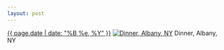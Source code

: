 ```yaml
---
layout: post
---
```


<p>
  <time><a href="/32">{{ page.date | date: "%B %e, %Y" }}</a></time>
  <a href="/32"><img src="{{ site.assets_url }}/32-640.jpg" srcset="{{ site.assets_url }}/32-1280.jpg 1280w, {{ site.assets_url }}/32-960.jpg 960w, {{ site.assets_url }}/32-640.jpg 640w, {{ site.assets_url }}/32-320.jpg 320w" sizes="(min-width: 700px) 50vw, calc(100vw - 2rem)" alt="Dinner, Albany, NY" /></a>
  <span>Dinner, Albany, NY</span>
</p>
